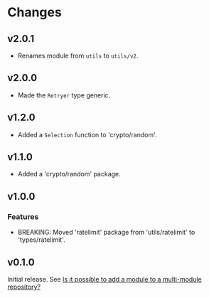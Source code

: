 # Changes

## v2.0.1

- Renames module from `utils` to `utils/v2`.

## v2.0.0

- Made the `Retryer` type generic.

## v1.2.0

- Added a `Selection` function to 'crypto/random'.

## v1.1.0

- Added a 'crypto/random' package.

## v1.0.0

### Features

- BREAKING: Moved 'ratelimit' package from 'utils/ratelimit' to
  'types/ratelimit'.

## v0.1.0

Initial release. See [Is it possible to add a module to a multi-module
repository?](https://github.com/golang/go/wiki/Modules#is-it-possible-to-add-a-module-to-a-multi-module-repository.)

